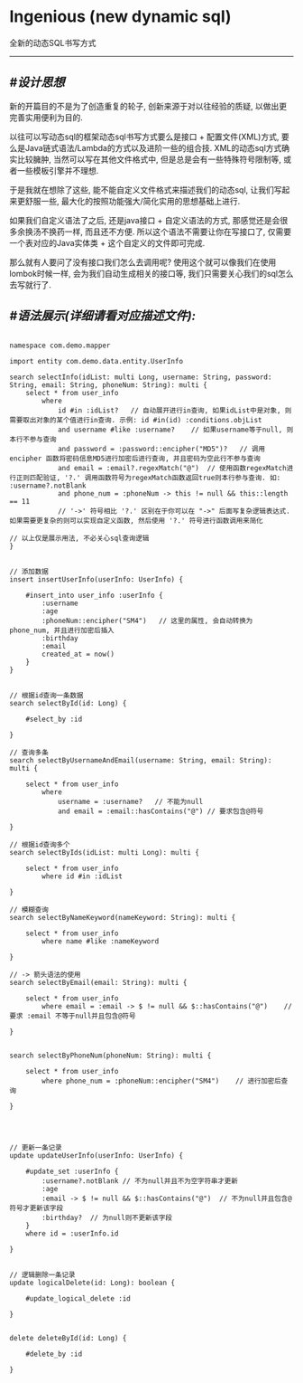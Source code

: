 # Ingenious (new dynamic sql)

全新的动态SQL书写方式

---

## _#设计思想_

新的开篇目的不是为了创造重复的轮子, 创新来源于对以往经验的质疑, 以做出更完善实用便利为目的.

以往可以写动态sql的框架动态sql书写方式要么是接口 + 配置文件(XML)方式, 要么是Java链式语法/Lambda的方式以及进阶一些的组合技.
XML的动态sql方式确实比较臃肿, 当然可以写在其他文件格式中, 但是总是会有一些特殊符号限制等, 或者一些模板引擎并不理想.

于是我就在想除了这些, 能不能自定义文件格式来描述我们的动态sql, 让我们写起来更舒服一些, 最大化的按照功能强大/简化实用的思想基础上进行.

如果我们自定义语法了之后, 还是java接口 + 自定义语法的方式, 那感觉还是会很多余换汤不换药一样, 而且还不方便.
所以这个语法不需要让你在写接口了, 仅需要一个表对应的Java实体类 + 这个自定义的文件即可完成.

那么就有人要问了没有接口我们怎么去调用呢? 使用这个就可以像我们在使用lombok时候一样, 会为我们自动生成相关的接口等, 我们只需要关心我们的sql怎么去写就行了.

## _#语法展示(详细请看对应描述文件):_

```text

namespace com.demo.mapper

import entity com.demo.data.entity.UserInfo

search selectInfo(idList: multi Long, username: String, password: String, email: String, phoneNum: String): multi {
    select * from user_info
        where
            id #in :idList?   // 自动展开进行in查询, 如果idList中是对象, 则需要取出对象的某个值进行in查询. 示例: id #in(id) :conditions.objList
            and username #like :username?    // 如果username等于null, 则本行不参与查询
            and password = :password::encipher("MD5")?   // 调用 encipher 函数将密码信息MD5进行加密后进行查询, 并且密码为空此行不参与查询
            and email = :email?.regexMatch("@")  // 使用函数regexMatch进行正则匹配验证, '?.' 调用函数符号为regexMatch函数返回true则本行参与查询. 如: :username?.notBlank
            and phone_num = :phoneNum -> this != null && this::length == 11
            // '->' 符号相比 '?.' 区别在于你可以在 "->" 后面写复杂逻辑表达式. 如果需要更复杂的则可以实现自定义函数, 然后使用 '?.' 符号进行函数调用来简化
            
// 以上仅是展示用法, 不必关心sql查询逻辑
}


// 添加数据
insert insertUserInfo(userInfo: UserInfo) {
    
    #insert_into user_info :userInfo {
        :username  
        :age
        :phoneNum::encipher("SM4")   // 这里的属性, 会自动转换为 phone_num, 并且进行加密后插入
        :birthday
        :email
        created_at = now()
    }
}


// 根据id查询一条数据
search selectById(id: Long) {

    #select_by :id
    
}

// 查询多条
search selectByUsernameAndEmail(username: String, email: String): multi {

    select * from user_info
        where
            username = :username?   // 不能为null
            and email = :email::hasContains("@") // 要求包含@符号
            
}

// 根据id查询多个 
search selectByIds(idList: multi Long): multi {
    
    select * from user_info
        where id #in :idList
        
}

// 模糊查询
search selectByNameKeyword(nameKeyword: String): multi {
    
    select * from user_info
        where name #like :nameKeyword
    
}

// -> 箭头语法的使用
search selectByEmail(email: String): multi {
    
    select * from user_info
        where email = :email -> $ != null && $::hasContains("@")    // 要求 :email 不等于null并且包含@符号

}


search selectByPhoneNum(phoneNum: String): multi {
    
    select * from user_info
        where phone_num = :phoneNum::encipher("SM4")    // 进行加密后查询
   
}




// 更新一条记录
update updateUserInfo(userInfo: UserInfo) {

    #update_set :userInfo {
        :username?.notBlank // 不为null并且不为空字符串才更新
        :age
        :email -> $ != null && $::hasContains("@")  // 不为null并且包含@符号才更新该字段
        :birthday?  // 为null则不更新该字段
    }
    where id = :userInfo.id
    
}


// 逻辑删除一条记录
update logicalDelete(id: Long): boolean {

    #update_logical_delete :id
    
}


delete deleteById(id: Long) {

    #delete_by :id
    
}


```
